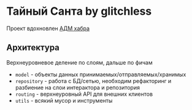 # Тайный Санта by glitchless
Проект вдохновлен [АДМ хабра](https://habra-adm.ru)

## Архитектура

Верхнеуровневое деление по слоям, дальше по фичам
- `model` - объекты данных принимаемых/отправляемых/хранимых
- `repository` - работа с БД/сетью, необходим рефакторинг и разбиение на слои интерактора и репозитория
- `routing` - верхнеуровный API для внешних клиентов
- `utils` - всякий мусор и инструменты
